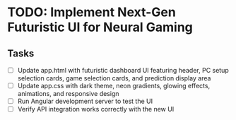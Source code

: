 # TODO: Implement Next-Gen Futuristic UI for Neural Gaming

## Tasks
- [ ] Update app.html with futuristic dashboard UI featuring header, PC setup selection cards, game selection cards, and prediction display area
- [ ] Update app.css with dark theme, neon gradients, glowing effects, animations, and responsive design
- [ ] Run Angular development server to test the UI
- [ ] Verify API integration works correctly with the new UI
